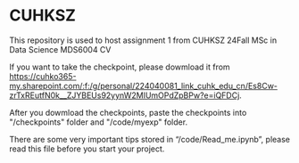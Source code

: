 # CUHKSZ
This repository is used to host assignment 1 from CUHKSZ 24Fall MSc in Data Science MDS6004 CV

If you want to take the checkpoint, please dowmload it from https://cuhko365-my.sharepoint.com/:f:/g/personal/224040081_link_cuhk_edu_cn/Es8Cw-zrTxREutfN0k__ZJYBEUs92yynW2MIUmOPdZpBPw?e=iQFDCj.

After you dowmload the checkpoints, paste the checkpoints into "/checkpoints" folder and "/code/myexp" folder.

There are some very important tips stored in “/code/Read_me.ipynb”, please read this file before you start your project.
